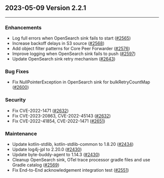 ## 2023-05-09 Version 2.2.1

---

### Enhancements
* Log full errors when OpenSearch sink fails to start ([#2565](https://github.com/opensearch-project/data-prepper/issues/2565))
* Increase backoff delays in S3 source ([#2568](https://github.com/opensearch-project/data-prepper/issues/2568))
* Add object filter patterns for Core Peer Forwarder ([#2576](https://github.com/opensearch-project/data-prepper/issues/2576))
* Improve logging when OpenSearch sink fails to push ([#2597](https://github.com/opensearch-project/data-prepper/issues/2597))
* Update OpenSearch sink retry mechanism ([#2643](https://github.com/opensearch-project/data-prepper/issues/2643))

### Bug Fixes
* Fix NullPointerException in OpenSearch sink for bulkRetryCountMap ([#2600](https://github.com/opensearch-project/data-prepper/issues/2600))

### Security
* Fix CVE-2022-1471 ([#2632](https://github.com/opensearch-project/data-prepper/pull/2632))
* Fix CVE-2023-20863, CVE-2022-45143 ([#2632](https://github.com/opensearch-project/data-prepper/pull/2632))
* Fix CVE-2022-41854, CVE-2022-1471 ([#2651](https://github.com/opensearch-project/data-prepper/pull/2651))

### Maintenance
* Update kotlin-stdlib, kotlin-stdlib-common to 1.8.20 ([#2434](https://github.com/opensearch-project/data-prepper/pull/2434))
* Update log4j-jpl to 2.20.0 ([#2430](https://github.com/opensearch-project/data-prepper/pull/2430))
* Update byte-buddy-agent to 1.14.3 ([#2430](https://github.com/opensearch-project/data-prepper/pull/2430))
* Cleanup OpenSearch sink, OTel trace processor gradle files and use Gradle catalog ([#2569](https://github.com/opensearch-project/data-prepper/pull/2569))
* Fix End-to-End acknowledgement integration test ([#2551](https://github.com/opensearch-project/data-prepper/pull/2569))
